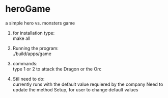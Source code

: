 # heroGame
a simple hero vs. monsters game

1. for installation type: \
make all

2. Running the program: \
./build/apps/game

3. commands: \
type 1 or 2 to attack the Dragon or the Orc

4. Stil need to do:\
currently runs with the default value requiered by the company Need to update the method Setup, for user to change default values
